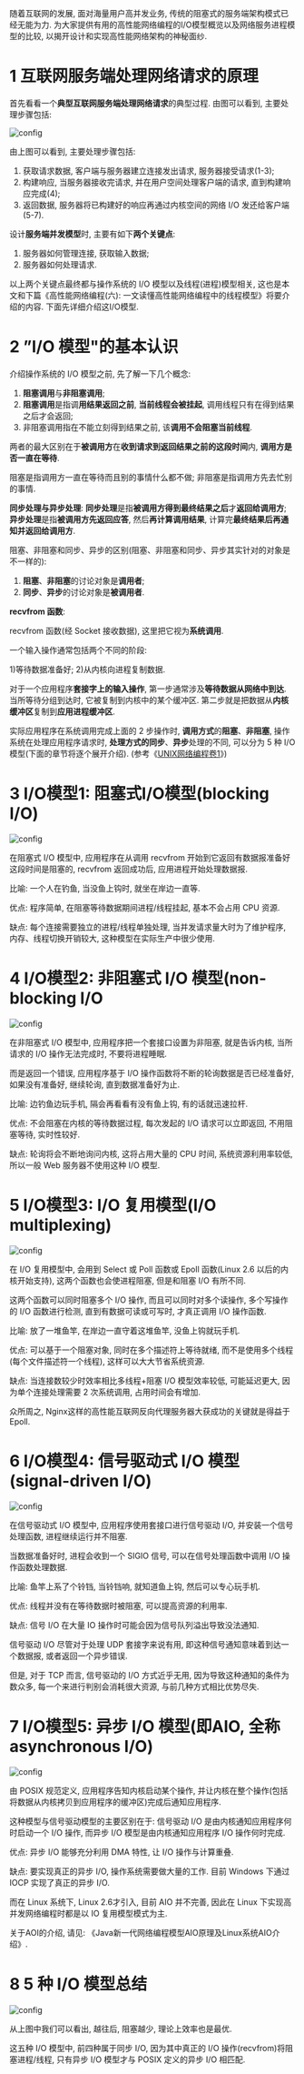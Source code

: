 随着互联网的发展, 面对海量用户高并发业务, 传统的阻塞式的服务端架构模式已经无能为力. 为大家提供有用的高性能网络编程的I/O模型概览以及网络服务进程模型的比较, 以揭开设计和实现高性能网络架构的神秘面纱. 

# 1 互联网服务端处理网络请求的原理

首先看看一个**典型互联网服务端处理网络请求**的典型过程. 由图可以看到, 主要处理步骤包括: 

![config](./images/1.jpeg)

由上图可以看到, 主要处理步骤包括:  

1. 获取请求数据, 客户端与服务器建立连接发出请求, 服务器接受请求(1-3); 
2. 构建响应, 当服务器接收完请求, 并在用户空间处理客户端的请求, 直到构建响应完成(4); 
3. 返回数据, 服务器将已构建好的响应再通过内核空间的网络 I/O 发还给客户端(5-7). 

设计**服务端并发模型**时, 主要有如下**两个关键点**:  

1. 服务器如何管理连接, 获取输入数据; 
2. 服务器如何处理请求. 

以上两个关键点最终都与操作系统的 I/O 模型以及线程(进程)模型相关, 这也是本文和下篇《高性能网络编程(六): 一文读懂高性能网络编程中的线程模型》将要介绍的内容. 下面先详细介绍这I/O模型. 

# 2 ”I/O 模型"的基本认识

介绍操作系统的 I/O 模型之前, 先了解一下几个概念:  

1) **阻塞调用**与**非阻塞调用**; 
2) **阻塞调用**是指调**用结果返回之前**, **当前线程会被挂起**, 调用线程只有在得到结果之后才会返回; 
3) 非阻塞调用指在不能立刻得到结果之前, 该**调用不会阻塞当前线程**. 

两者的最大区别在于**被调用方**在**收到请求到返回结果之前的这段时间**内, **调用方是否一直在等待**. 

阻塞是指调用方一直在等待而且别的事情什么都不做; 非阻塞是指调用方先去忙别的事情. 

**同步处理与异步处理**: **同步处理**是指**被调用方得到最终结果之后**才**返回给调用方**; **异步处理**是指**被调用方先返回应答**, 然后**再计算调用结果**, 计算完**最终结果后再通知并返回给调用方**. 

阻塞、非阻塞和同步、异步的区别(阻塞、非阻塞和同步、异步其实针对的对象是不一样的): 

1) **阻塞**、**非阻塞**的讨论对象是**调用者**; 
2) **同步**、**异步**的讨论对象是**被调用者**. 

**recvfrom 函数**: 

recvfrom 函数(经 Socket 接收数据), 这里把它视为**系统调用**. 

一个输入操作通常包括两个不同的阶段: 

1)等待数据准备好; 
2)从内核向进程复制数据. 

对于一个应用程序**套接字上的输入操作**, 第一步通常涉及**等待数据从网络中到达**. 当所等待分组到达时, 它被复制到内核中的某个缓冲区. 第二步就是把数据从**内核缓冲区**复制到**应用进程缓冲区**. 

实际应用程序在系统调用完成上面的 2 步操作时, **调用方式**的**阻塞**、**非阻塞**, 操作系统在处理应用程序请求时, **处理方式的同步**、**异步**处理的不同, 可以分为 5 种 I/O 模型(下面的章节将逐个展开介绍). (参考《[UNIX网络编程卷1]()》)

# 3 I/O模型1: 阻塞式I/O模型(blocking I/O)

![config](./images/2.jpeg)

在阻塞式 I/O 模型中, 应用程序在从调用 recvfrom 开始到它返回有数据报准备好这段时间是阻塞的, recvfrom 返回成功后, 应用进程开始处理数据报. 

比喻: 一个人在钓鱼, 当没鱼上钩时, 就坐在岸边一直等. 

优点: 程序简单, 在阻塞等待数据期间进程/线程挂起, 基本不会占用 CPU 资源. 

缺点: 每个连接需要独立的进程/线程单独处理, 当并发请求量大时为了维护程序, 内存、线程切换开销较大, 这种模型在实际生产中很少使用. 

# 4 I/O模型2: 非阻塞式 I/O 模型(non-blocking I/O

![config](./images/3.jpeg)

在非阻塞式 I/O 模型中, 应用程序把一个套接口设置为非阻塞, 就是告诉内核, 当所请求的 I/O 操作无法完成时, 不要将进程睡眠. 

而是返回一个错误, 应用程序基于 I/O 操作函数将不断的轮询数据是否已经准备好, 如果没有准备好, 继续轮询, 直到数据准备好为止. 

比喻: 边钓鱼边玩手机, 隔会再看看有没有鱼上钩, 有的话就迅速拉杆. 

优点: 不会阻塞在内核的等待数据过程, 每次发起的 I/O 请求可以立即返回, 不用阻塞等待, 实时性较好. 

缺点: 轮询将会不断地询问内核, 这将占用大量的 CPU 时间, 系统资源利用率较低, 所以一般 Web 服务器不使用这种 I/O 模型. 

# 5 I/O模型3: I/O 复用模型(I/O multiplexing)

![config](./images/4.jpeg)

在 I/O 复用模型中, 会用到 Select 或 Poll 函数或 Epoll 函数(Linux 2.6 以后的内核开始支持), 这两个函数也会使进程阻塞, 但是和阻塞 I/O 有所不同. 

这两个函数可以同时阻塞多个 I/O 操作, 而且可以同时对多个读操作, 多个写操作的 I/O 函数进行检测, 直到有数据可读或可写时, 才真正调用 I/O 操作函数. 

比喻: 放了一堆鱼竿, 在岸边一直守着这堆鱼竿, 没鱼上钩就玩手机. 

优点: 可以基于一个阻塞对象, 同时在多个描述符上等待就绪, 而不是使用多个线程(每个文件描述符一个线程), 这样可以大大节省系统资源. 

缺点: 当连接数较少时效率相比多线程+阻塞 I/O 模型效率较低, 可能延迟更大, 因为单个连接处理需要 2 次系统调用, 占用时间会有增加. 

众所周之, Nginx这样的高性能互联网反向代理服务器大获成功的关键就是得益于Epoll. 

# 6 I/O模型4: 信号驱动式 I/O 模型(signal-driven I/O)

![config](./images/5.jpeg)

在信号驱动式 I/O 模型中, 应用程序使用套接口进行信号驱动 I/O, 并安装一个信号处理函数, 进程继续运行并不阻塞. 

当数据准备好时, 进程会收到一个 SIGIO 信号, 可以在信号处理函数中调用 I/O 操作函数处理数据. 

比喻: 鱼竿上系了个铃铛, 当铃铛响, 就知道鱼上钩, 然后可以专心玩手机. 

优点: 线程并没有在等待数据时被阻塞, 可以提高资源的利用率. 

缺点: 信号 I/O 在大量 IO 操作时可能会因为信号队列溢出导致没法通知. 

信号驱动 I/O 尽管对于处理 UDP 套接字来说有用, 即这种信号通知意味着到达一个数据报, 或者返回一个异步错误. 

但是, 对于 TCP 而言, 信号驱动的 I/O 方式近乎无用, 因为导致这种通知的条件为数众多, 每一个来进行判别会消耗很大资源, 与前几种方式相比优势尽失. 

# 7 I/O模型5: 异步 I/O 模型(即AIO, 全称asynchronous I/O)

![config](./images/6.jpeg)

由 POSIX 规范定义, 应用程序告知内核启动某个操作, 并让内核在整个操作(包括将数据从内核拷贝到应用程序的缓冲区)完成后通知应用程序. 

这种模型与信号驱动模型的主要区别在于: 信号驱动 I/O 是由内核通知应用程序何时启动一个 I/O 操作, 而异步 I/O 模型是由内核通知应用程序 I/O 操作何时完成. 

优点: 异步 I/O 能够充分利用 DMA 特性, 让 I/O 操作与计算重叠. 

缺点: 要实现真正的异步 I/O, 操作系统需要做大量的工作. 目前 Windows 下通过 IOCP 实现了真正的异步 I/O. 

而在 Linux 系统下, Linux 2.6才引入, 目前 AIO 并不完善, 因此在 Linux 下实现高并发网络编程时都是以 IO 复用模型模式为主. 

关于AOI的介绍, 请见: 《Java新一代网络编程模型AIO原理及Linux系统AIO介绍》. 

# 8 5 种 I/O 模型总结

![config](./images/7.jpeg)

从上图中我们可以看出, 越往后, 阻塞越少, 理论上效率也是最优. 

这五种 I/O 模型中, 前四种属于同步 I/O, 因为其中真正的 I/O 操作(recvfrom)将阻塞进程/线程, 只有异步 I/O 模型才与 POSIX 定义的异步 I/O 相匹配. 